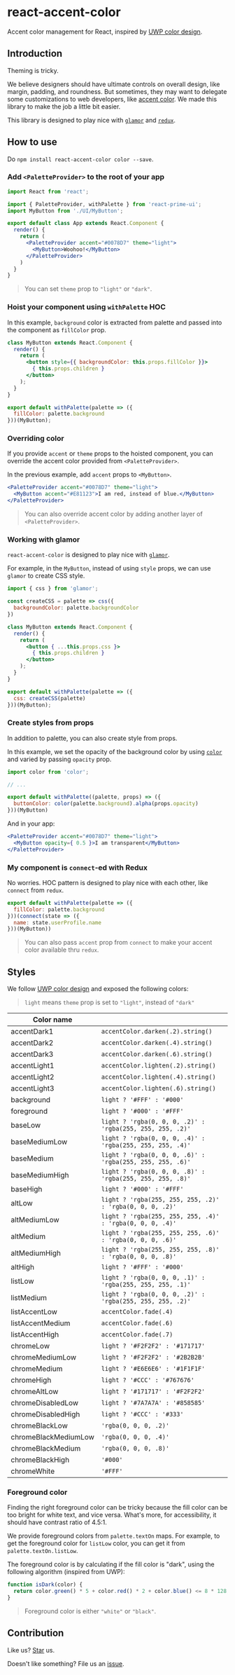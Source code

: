 # react-accent-color

Accent color management for React, inspired by [UWP color design](https://docs.microsoft.com/en-us/windows/uwp/design/style/color).

## Introduction

Theming is tricky.

We believe designers should have ultimate controls on overall design, like margin, padding, and roundness. But sometimes, they may want to delegate some customizations to web developers, like [accent color](https://support.microsoft.com/en-us/help/17144/windows-10-change-desktop-background). We made this library to make the job a little bit easier.

This library is designed to play nice with [`glamor`](https://github.com/threepointone/glamor) and [`redux`](https://github.com/reactjs/redux).

## How to use

Do `npm install react-accent-color color --save`.

### Add `<PaletteProvider>` to the root of your app

```jsx
import React from 'react';

import { PaletteProvider, withPalette } from 'react-prime-ui';
import MyButton from './UI/MyButton';

export default class App extends React.Component {
  render() {
    return (
      <PaletteProvider accent="#0078D7" theme="light">
        <MyButton>Woohoo!</MyButton>
      </PaletteProvider>
    )
  }
}
```

> You can set `theme` prop to `"light"` or `"dark"`.

### Hoist your component using `withPalette` HOC

In this example, `background` color is extracted from palette and passed into the component as `fillColor` prop.

```jsx
class MyButton extends React.Component {
  render() {
    return (
      <button style={{ backgroundColor: this.props.fillColor }}>
        { this.props.children }
      </button>
    );
  }
}

export default withPalette(palette => ({
  fillColor: palette.background
}))(MyButton);
```

### Overriding color

If you provide `accent` or `theme` props to the hoisted component, you can override the accent color provided from `<PaletteProvider>`.

In the previous example, add `accent` props to `<MyButton>`.

```jsx
<PaletteProvider accent="#0078D7" theme="light">
  <MyButton accent="#E81123">I am red, instead of blue.</MyButton>
</PaletteProvider>
```

> You can also override accent color by adding another layer of `<PaletteProvider>`.

### Working with glamor

`react-accent-color` is designed to play nice with [`glamor`](https://github.com/threepointone/glamor).

For example, in the `MyButton`, instead of using `style` props, we can use `glamor` to create CSS style.

```jsx
import { css } from 'glamor';

const createCSS = palette => css({
  backgroundColor: palette.backgroundColor
})

class MyButton extends React.Component {
  render() {
    return (
      <button { ...this.props.css }>
        { this.props.children }
      </button>
    );
  }
}

export default withPalette(palette => ({
  css: createCSS(palette)
}))(MyButton);
```

### Create styles from props

In addition to palette, you can also create style from props.

In this example, we set the opacity of the background color by using [`color`](https://npmjs.com/package/color) and varied by passing `opacity` prop.

```jsx
import color from 'color';

// ...

export default withPalette((palette, props) => ({
  buttonColor: color(palette.background).alpha(props.opacity)
}))(MyButton)
```

And in your app:

```jsx
<PaletteProvider accent="#0078D7" theme="light">
  <MyButton opacity={ 0.5 }>I am transparent</MyButton>
</PaletteProvider>
```

### My component is `connect`-ed with Redux

No worries. HOC pattern is designed to play nice with each other, like `connect` from `redux`.

```jsx
export default withPalette(palette => ({
  fillColor: palette.background
}))(connect(state => ({
  name: state.userProfile.name
}))(MyButton))
```

> You can also pass `accent` prop from `connect` to make your accent color available thru `redux`.

## Styles

We follow [UWP color design](https://docs.microsoft.com/en-us/windows/uwp/design/style/color) and exposed the following colors:

> `light` means `theme` prop is set to `"light"`, instead of `"dark"`

| Color name | |
| - | - |
| accentDark1 | `accentColor.darken(.2).string()` |
| accentDark2 | `accentColor.darken(.4).string()` |
| accentDark3 | `accentColor.darken(.6).string()` |
| accentLight1 | `accentColor.lighten(.2).string()` |
| accentLight2 | `accentColor.lighten(.4).string()` |
| accentLight3 | `accentColor.lighten(.6).string()` |
| background | `light ? '#FFF' : '#000'` |
| foreground | `light ? '#000' : '#FFF'` |
| baseLow | `light ? 'rgba(0, 0, 0, .2)' : 'rgba(255, 255, 255, .2)'` |
| baseMediumLow | `light ? 'rgba(0, 0, 0, .4)' : 'rgba(255, 255, 255, .4)'` |
| baseMedium | `light ? 'rgba(0, 0, 0, .6)' : 'rgba(255, 255, 255, .6)'` |
| baseMediumHigh | `light ? 'rgba(0, 0, 0, .8)' : 'rgba(255, 255, 255, .8)'` |
| baseHigh | `light ? '#000' : '#FFF'` |
| altLow | `light ? 'rgba(255, 255, 255, .2)' : 'rgba(0, 0, 0, .2)'` |
| altMediumLow | `light ? 'rgba(255, 255, 255, .4)' : 'rgba(0, 0, 0, .4)'` |
| altMedium | `light ? 'rgba(255, 255, 255, .6)' : 'rgba(0, 0, 0, .6)'` |
| altMediumHigh | `light ? 'rgba(255, 255, 255, .8)' : 'rgba(0, 0, 0, .8)'` |
| altHigh | `light ? '#FFF' : '#000'` |
| listLow | `light ? 'rgba(0, 0, 0, .1)' : 'rgba(255, 255, 255, .1)'` |
| listMedium | `light ? 'rgba(0, 0, 0, .2)' : 'rgba(255, 255, 255, .2)'` |
| listAccentLow | `accentColor.fade(.4)` |
| listAccentMedium | `accentColor.fade(.6)` |
| listAccentHigh | `accentColor.fade(.7)` |
| chromeLow | `light ? '#F2F2F2' : '#171717'` |
| chromeMediumLow | `light ? '#F2F2F2' : '#2B2B2B'` |
| chromeMedium | `light ? '#E6E6E6' : '#1F1F1F'` |
| chromeHigh | `light ? '#CCC' : '#767676'` |
| chromeAltLow | `light ? '#171717' : '#F2F2F2'` |
| chromeDisabledLow | `light ? '#7A7A7A' : '#858585'` |
| chromeDisabledHigh | `light ? '#CCC' : '#333'` |
| chromeBlackLow | `'rgba(0, 0, 0, .2)'` |
| chromeBlackMediumLow | `'rgba(0, 0, 0, .4)'` |
| chromeBlackMedium | `'rgba(0, 0, 0, .8)'` |
| chromeBlackHigh | `'#000'` |
| chromeWhite | `'#FFF'` |

### Foreground color

Finding the right foreground color can be tricky because the fill color can be too bright for white text, and vice versa. What's more, for accessibility, it should have contrast ratio of 4.5:1.

We provide foreground colors from `palette.textOn` maps. For example, to get the foreground color for `listLow` color, you can get it from `palette.textOn.listLow`.

The foreground color is by calculating if the fill color is "dark", using the following algorithm (inspired from UWP):

```js
function isDark(color) {
  return color.green() * 5 + color.red() * 2 + color.blue() <= 8 * 128;
}
```

> Foreground color is either `"white"` or `"black"`.

## Contribution

Like us? [Star](https://github.com/compulim/react-accent-color/stargazers) us.

Doesn't like something? File us an [issue](https://github.com/compulim/react-accent-color/issues).
